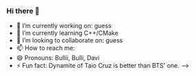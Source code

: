 ### Hi there 👋
- 🔭 I’m currently working on: guess
- 🌱 I’m currently learning C++/CMake
- 👯 I’m looking to collaborate on: guess
- 📫 How to reach me: 
- 😄 Pronouns: Bullii, Bulli, Davi
- ⚡ Fun fact: Dynamite of Taio Cruz is better than BTS' one.
-->

<!--
**padrepio666/padrepio666** is a ✨ _special_ ✨ repository because its `README.md` (this file) appears on your GitHub profile.

Here are some ideas to get you started:

- 🔭 I’m currently working on: guess
- 🌱 I’m currently learning C++/CMake
- 👯 I’m looking to collaborate on: guess
- 📫 How to reach me: 
- 😄 Pronouns: Bullii, Bulli, Davi
- ⚡ Fun fact: Dynamite of Taio Cruz is better than BTS' one.
-->
